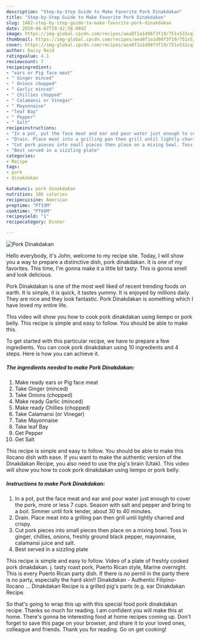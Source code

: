 ```yaml
---
description: "Step-by-Step Guide to Make Favorite Pork Dinakdakan"
title: "Step-by-Step Guide to Make Favorite Pork Dinakdakan"
slug: 1482-step-by-step-guide-to-make-favorite-pork-dinakdakan
date: 2020-06-07T19:42:58.084Z
image: https://img-global.cpcdn.com/recipes/aea8f1a1d98f3f19/751x532cq70/pork-dinakdakan-recipe-main-photo.jpg
thumbnail: https://img-global.cpcdn.com/recipes/aea8f1a1d98f3f19/751x532cq70/pork-dinakdakan-recipe-main-photo.jpg
cover: https://img-global.cpcdn.com/recipes/aea8f1a1d98f3f19/751x532cq70/pork-dinakdakan-recipe-main-photo.jpg
author: Daisy Reid
ratingvalue: 4.1
reviewcount: 7
recipeingredient:
- "ears or Pig face meat"
- " Ginger minced"
- " Onions chopped"
- " Garlic minced"
- " Chillies chopped"
- " Calamansi or Vinegar"
- " Mayonnaise"
- "leaf Bay"
- " Pepper"
- " Salt"
recipeinstructions:
- "In a pot, put the face meat and ear and pour water just enough to cover the pork, more or less 7 cups. Season with salt and pepper and bring to a boil. Simmer until fork tender, about 30 to 40 minutes."
- "Drain. Place meat into a grilling pan then grill until lightly charred and crispy."
- "Cut pork pieces into small pieces then place on a mixing bowl. Toss in ginger, chillies, onions, freshly ground black pepper, mayonnaise, calamansi juice and salt."
- "Best served in a sizzling plate"
categories:
- Recipe
tags:
- pork
- dinakdakan

katakunci: pork dinakdakan 
nutrition: 106 calories
recipecuisine: American
preptime: "PT33M"
cooktime: "PT60M"
recipeyield: "1"
recipecategory: Dinner

---
```



![Pork Dinakdakan](https://img-global.cpcdn.com/recipes/aea8f1a1d98f3f19/751x532cq70/pork-dinakdakan-recipe-main-photo.jpg)

Hello everybody, it's John, welcome to my recipe site. Today, I will show you a way to prepare a distinctive dish, pork dinakdakan. It is one of my favorites. This time, I'm gonna make it a little bit tasty. This is gonna smell and look delicious.

Pork Dinakdakan is one of the most well liked of recent trending foods on earth. It is simple, it is quick, it tastes yummy. It is enjoyed by millions daily. They are nice and they look fantastic. Pork Dinakdakan is something which I have loved my entire life.

This video will show you how to cook pork dinakdakan using liempo or pork belly. This recipe is simple and easy to follow. You should be able to make this.


To get started with this particular recipe, we have to prepare a few ingredients. You can cook pork dinakdakan using 10 ingredients and 4 steps. Here is how you can achieve it.

<!--inarticleads1-->

##### The ingredients needed to make Pork Dinakdakan:

1. Make ready ears or Pig face meat
1. Take  Ginger (minced)
1. Take  Onions (chopped)
1. Make ready  Garlic (minced)
1. Make ready  Chillies (chopped)
1. Take  Calamansi (or Vinegar)
1. Take  Mayonnaise
1. Take leaf Bay
1. Get  Pepper
1. Get  Salt


This recipe is simple and easy to follow. You should be able to make this Ilocano dish with ease. If you want to make the authentic version of the Dinakdakan Recipe, you also need to use the pig&#39;s brain (Utak). This video will show you how to cook pork dinakdakan using liempo or pork belly. 

<!--inarticleads2-->

##### Instructions to make Pork Dinakdakan:

1. In a pot, put the face meat and ear and pour water just enough to cover the pork, more or less 7 cups. Season with salt and pepper and bring to a boil. Simmer until fork tender, about 30 to 40 minutes.
1. Drain. Place meat into a grilling pan then grill until lightly charred and crispy.
1. Cut pork pieces into small pieces then place on a mixing bowl. Toss in ginger, chillies, onions, freshly ground black pepper, mayonnaise, calamansi juice and salt.
1. Best served in a sizzling plate


This recipe is simple and easy to follow. Video of a plate of freshly cooked pork dinakdakan. j. tasty roast pork, Puerto Rican style, Marine overnight. This is every Puerto Rican party dish. If there is no pernil in the party there is no party, especially the hard skin!! Dinakdakan - Authentic Filipino-Ilocano … Dinakdakan Recipe is a grilled pig&#39;s parts (e.g. ear Dinakdakan Recipe. 

So that's going to wrap this up with this special food pork dinakdakan recipe. Thanks so much for reading. I am confident you will make this at home. There's gonna be interesting food at home recipes coming up. Don't forget to save this page on your browser, and share it to your loved ones, colleague and friends. Thank you for reading. Go on get cooking!
